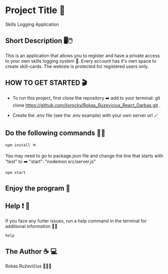 # Project Title 🥷

Skills Logging Application

## Short Description 🖥🖱

This is an application that allows you to register and have a private access to your own skills logging system 📇. Every account has it's own space to create skill-cards. The webiste is protected for registered users only.

## HOW TO GET STARTED 🎬

- To run this project, first clone the repository :arrow_right: add to your terminal: git clone https://github.com/livrocky/Rokas_Ruzevicius_React_Darbas.git .

- Create the .env file (see the .env example) with your own server url 🪄

## Do the following commands 💂‍♀️

```
npm install 🪅
```

You may need to go to package.json file and change the line that starts with "test" to :arrow_right: "start": "nodemon src/server.js"

```
npm start
```

## Enjoy the program :checkered_flag:

## Help :exclamation: :bell:

If you face any furter issues, run a help command in the terminal for additional information 🕵️‍♂️

```
help
```

## The Author :coffee: :computer:

Rokas Ruževičius 🧙🏼‍♂️
